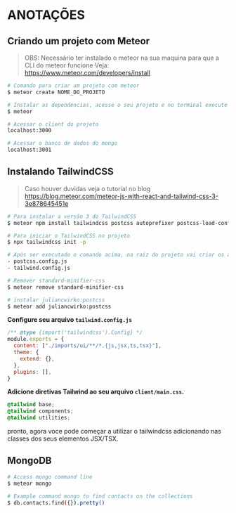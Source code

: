 # ANOTAÇÕES

## Criando um projeto com Meteor
> OBS: Necessário ter instalado o meteor na sua maquina para que a CLI do meteor funcione
> Veja: https://www.meteor.com/developers/install
```bash
# Comando para criar um projeto com meteor
$ meteor create NOME_DO_PROJETO

# Instalar as dependencias, acesse o seu projeto e no terminal execute
$ meteor

# Acessar o client do projeto
localhost:3000

# Acessar o banco de dados do mongo
localhost:3001
```

## Instalando TailwindCSS
> Caso houver duvidas veja o tutorial no blog https://blog.meteor.com/meteor-js-with-react-and-tailwind-css-3-3e878645451e

```bash
# Para instalar a versão 3 do TailwindCSS
$ meteor npm install tailwindcss postcss autoprefixer postcss-load-config

# Para iniciar o TailwindCSS no projeto
$ npx tailwindcss init -p

# Após ser executado o comando acima, na raiz do projeto vai criar os arquivos:
- postcss.config.js
- tailwind.config.js

# Remover standard-minifier-css
$ meteor remove standard-minifier-css

# instalar juliancwirko:postcss
$ meteor add juliancwirko:postcss    
```

**Configure seu arquivo `tailwind.config.js`**
```js
/** @type {import('tailwindcss').Config} */
module.exports = {
  content: ["./imports/ui/**/*.{js,jsx,ts,tsx}"],
  theme: {
    extend: {},
  },
  plugins: [],
}
```

**Adicione diretivas Tailwind ao seu arquivo `client/main.css`.**
```css
@tailwind base;
@tailwind components;
@tailwind utilities;
```

pronto, agora voce pode começar a utilizar o tailwindcss adicionando nas classes dos seus elementos JSX/TSX.




## MongoDB
```bash
# Access mongo command line
$ meteor mongo

# Example command mongo to find contacts on the collections
$ db.contacts.find({}).pretty()
```